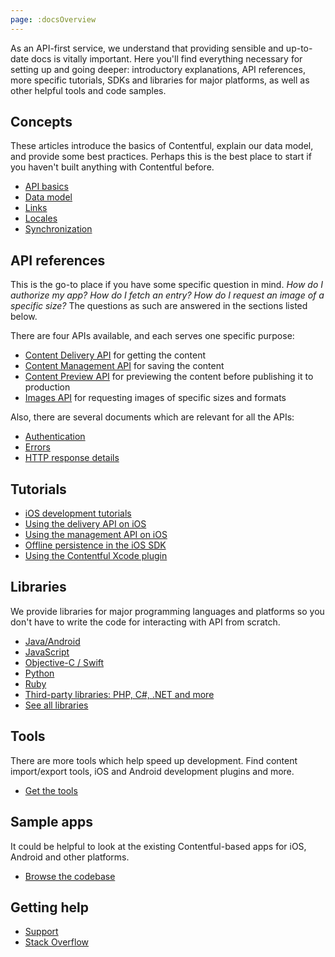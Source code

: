 ```yaml
---
page: :docsOverview
---
```


As an API-first service, we understand that providing sensible and up-to-date docs is vitally important. Here you'll find everything necessary for setting up and going deeper: introductory explanations, API references, more specific tutorials, SDKs and libraries for major platforms, as well as other helpful tools and code samples.

## Concepts

These articles introduce the basics of Contentful, explain our data model, and provide some best practices. Perhaps this is the best place to start if you haven't built anything with Contentful before.

- [API basics](/developers/docs/concepts/apis/)
- [Data model](/developers/docs/concepts/data-model/)
- [Links](/developers/docs/concepts/links/)
- [Locales](/developers/docs/concepts/locales/)
- [Synchronization](/developers/docs/concepts/sync/)

## API references

This is the go-to place if you have some specific question in mind. *How do I authorize my app? How do I fetch an entry? How do I request an image of a specific size?* The questions as such are answered in the sections listed below.

There are four APIs available, and each serves one specific purpose:

- <a href="http://docs.contentfulcda.apiary.io" target="_blank">Content Delivery API</a> for getting the content
- <a href="http://docs.contentfulcma.apiary.io" target="_blank">Content Management API</a> for saving the content
- <a href="http://docs.contentpreviewapi.apiary.io" target="_blank">Content Preview API</a> for previewing the content before publishing it to production
- <a href="http://docs.contentfulimagesapi.apiary.io" target="_blank">Images API</a> for requesting images of specific sizes and formats

Also, there are several documents which are relevant for all the APIs:

- [Authentication](/developers/docs/references/authentication/)
- [Errors](/developers/docs/references/errors/)
- [HTTP response details](/developers/docs/references/http-details/)

## Tutorials

- [iOS development tutorials](/developers/docs/tutorials/ios/)
- [Using the delivery API on iOS](/developers/docs/tutorials/ios/using-delivery-api-on-ios/)
- [Using the management API on iOS](/developers/docs/tutorials/ios/using-management-api-on-ios/)
- [Offline persistence in the iOS SDK](/developers/docs/tutorials/ios/offline-persistence-in-ios-sdk)
- [Using the Contentful Xcode plugin](/developers/docs/tutorials/ios/using-contentful-xcode-plugin)

## Libraries

We provide libraries for major programming languages and platforms so you don't have to write the code for interacting with API from scratch.

- [Java/Android](/developers/docs/code/libraries/#java-also-for-use-on-android)
- [JavaScript](/developers/docs/code/libraries/#javascript)
- [Objective-C / Swift](/developers/docs/code/libraries/#objective-c--swift-for-use-on-ios-and-os-x)
- [Python](/developers/docs/code/libraries/#python)
- [Ruby](/developers/docs/code/libraries/#ruby)
- [Third-party libraries: PHP, C#, .NET and more](/developers/docs/code/libraries/#unofficial)
- [See all libraries](/developers/docs/code/libraries/)

## Tools

There are more tools which help speed up development. Find content import/export tools, iOS and Android development plugins and more.

- [Get the tools](/developers/docs/code/tools/)

## Sample apps

It could be helpful to look at the existing Contentful-based apps for iOS, Android and other platforms.

- [Browse the codebase](/developers/docs/code/examples/)

## Getting help

- <a href="https://support.contentful.com/hc/en-us/requests/new" target="_blank">Support</a>
- <a href="http://stackoverflow.com/questions/tagged/contentful?sort=newest" target="_blank">Stack Overflow</a>
